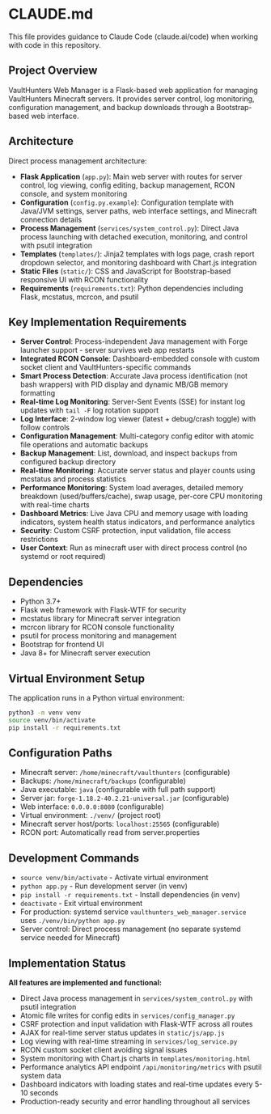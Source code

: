 # CLAUDE.md

This file provides guidance to Claude Code (claude.ai/code) when working with code in this repository.

## Project Overview

VaultHunters Web Manager is a Flask-based web application for managing VaultHunters Minecraft servers. It provides server control, log monitoring, configuration management, and backup downloads through a Bootstrap-based web interface.

## Architecture

Direct process management architecture:

- **Flask Application** (`app.py`): Main web server with routes for server control, log viewing, config editing, backup management, RCON console, and system monitoring
- **Configuration** (`config.py.example`): Configuration template with Java/JVM settings, server paths, web interface settings, and Minecraft connection details
- **Process Management** (`services/system_control.py`): Direct Java process launching with detached execution, monitoring, and control with psutil integration
- **Templates** (`templates/`): Jinja2 templates with logs page, crash report dropdown selector, and monitoring dashboard with Chart.js integration
- **Static Files** (`static/`): CSS and JavaScript for Bootstrap-based responsive UI with RCON functionality
- **Requirements** (`requirements.txt`): Python dependencies including Flask, mcstatus, mcrcon, and psutil

## Key Implementation Requirements

- **Server Control**: Process-independent Java management with Forge launcher support - server survives web app restarts
- **Integrated RCON Console**: Dashboard-embedded console with custom socket client and VaultHunters-specific commands
- **Smart Process Detection**: Accurate Java process identification (not bash wrappers) with PID display and dynamic MB/GB memory formatting
- **Real-time Log Monitoring**: Server-Sent Events (SSE) for instant log updates with `tail -F` log rotation support
- **Log Interface**: 2-window log viewer (latest + debug/crash toggle) with follow controls
- **Configuration Management**: Multi-category config editor with atomic file operations and automatic backups
- **Backup Management**: List, download, and inspect backups from configured backup directory
- **Real-time Monitoring**: Accurate server status and player counts using mcstatus and process statistics
- **Performance Monitoring**: System load averages, detailed memory breakdown (used/buffers/cache), swap usage, per-core CPU monitoring with real-time charts
- **Dashboard Metrics**: Live Java CPU and memory usage with loading indicators, system health status indicators, and performance analytics
- **Security**: Custom CSRF protection, input validation, file access restrictions
- **User Context**: Run as minecraft user with direct process control (no systemd or root required)

## Dependencies

- Python 3.7+
- Flask web framework with Flask-WTF for security
- mcstatus library for Minecraft server integration
- mcrcon library for RCON console functionality
- psutil for process monitoring and management
- Bootstrap for frontend UI
- Java 8+ for Minecraft server execution

## Virtual Environment Setup

The application runs in a Python virtual environment:
```bash
python3 -m venv venv
source venv/bin/activate
pip install -r requirements.txt
```

## Configuration Paths

- Minecraft server: `/home/minecraft/vaulthunters` (configurable)
- Backups: `/home/minecraft/backups` (configurable)
- Java executable: `java` (configurable with full path support)
- Server jar: `forge-1.18.2-40.2.21-universal.jar` (configurable)
- Web interface: `0.0.0.0:8080` (configurable)
- Virtual environment: `./venv/` (project root)
- Minecraft server host/ports: `localhost:25565` (configurable)
- RCON port: Automatically read from server.properties

## Development Commands

- `source venv/bin/activate` - Activate virtual environment
- `python app.py` - Run development server (in venv)
- `pip install -r requirements.txt` - Install dependencies (in venv)
- `deactivate` - Exit virtual environment
- For production: systemd service `vaulthunters_web_manager.service` uses `./venv/bin/python app.py`
- Server control: Direct process management (no separate systemd service needed for Minecraft)

## Implementation Status

**All features are implemented and functional:**
- Direct Java process management in `services/system_control.py` with psutil integration
- Atomic file writes for config edits in `services/config_manager.py`
- CSRF protection and input validation with Flask-WTF across all routes
- AJAX for real-time server status updates in `static/js/app.js`
- Log viewing with real-time streaming in `services/log_service.py`
- RCON custom socket client avoiding signal issues
- System monitoring with Chart.js charts in `templates/monitoring.html`
- Performance analytics API endpoint `/api/monitoring/metrics` with psutil system data
- Dashboard indicators with loading states and real-time updates every 5-10 seconds
- Production-ready security and error handling throughout all services